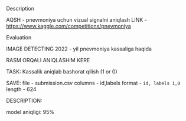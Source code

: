 Description

AQSH - pnevmoniya uchun vizual signalni aniqlash
LINK - https://www.kaggle.com/competitions/pnevmoniya
<!-- -------------------- -->
Evaluation

IMAGE DETECTING
2022 - yil
pnevmoniya kassaliga haqida


<!-- -------------------- -->
RASM ORQALI ANIQLASHIM KERE
<!-- -------------------- -->
TASK:
Kassalik aniqlab bashorat qilish (1 or 0)

SAVE:
file - submission.csv
columns - id,labels
format - ``` id, labels 1,0 ```
length - 624





DESCRIPTION:

model aniqligi: 95%
